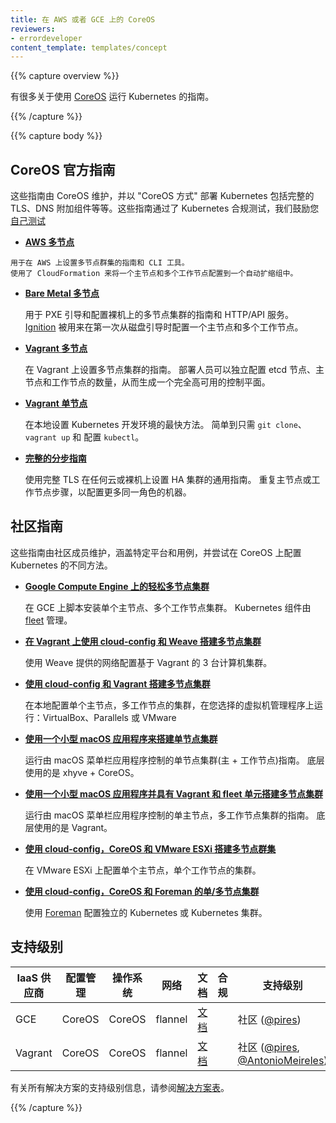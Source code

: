```yaml
---
title: 在 AWS 或者 GCE 上的 CoreOS
reviewers:
- errordeveloper
content_template: templates/concept
---
```


<!--
---
title: CoreOS on AWS or GCE
reviewers:
- errordeveloper
content_template: templates/concept
---
-->

{{% capture overview %}}

<!--
There are multiple guides on running Kubernetes with [CoreOS](https://coreos.com/kubernetes/docs/latest/).
-->
有很多关于使用 [CoreOS](https://coreos.com/kubernetes/docs/latest/) 运行 Kubernetes 的指南。

{{% /capture %}}

{{% capture body %}}

<!--
## Official CoreOS Guides
-->

## CoreOS 官方指南

<!--
These guides are maintained by CoreOS and deploy Kubernetes the "CoreOS Way" with full TLS, the DNS add-on, and more. These guides pass Kubernetes conformance testing and we encourage you to [test this yourself](https://coreos.com/kubernetes/docs/latest/conformance-tests.html).
-->
这些指南由 CoreOS 维护，并以 "CoreOS 方式" 部署 Kubernetes 包括完整的 TLS、DNS 附加组件等等。这些指南通过了 Kubernetes 合规测试，我们鼓励您[自己测试](https://coreos.com/kubernetes/docs/latest/conformance-tests.html)

<!--
* [**AWS Multi-Node**](https://coreos.com/kubernetes/docs/latest/kubernetes-on-aws.html)
-->
* [**AWS 多节点**](https://coreos.com/kubernetes/docs/latest/kubernetes-on-aws.html)

<!--
    Guide and CLI tool for setting up a multi-node cluster on AWS.
    CloudFormation is used to set up a master and multiple workers in auto-scaling groups.
-->
    用于在 AWS 上设置多节点群集的指南和 CLI 工具。
    使用了 CloudFormation 来将一个主节点和多个工作节点配置到一个自动扩缩组中。

<!--
* [**Bare Metal Multi-Node**](https://coreos.com/kubernetes/docs/latest/kubernetes-on-baremetal.html#automated-provisioning)

    Guide and HTTP/API service for PXE booting and provisioning a multi-node cluster on bare metal.
    [Ignition](https://coreos.com/ignition/docs/latest/) is used to provision a master and multiple workers on the first boot from disk.
-->

* [**Bare Metal 多节点**](https://coreos.com/kubernetes/docs/latest/kubernetes-on-baremetal.html#automated-provisioning)

    用于 PXE 引导和配置裸机上的多节点集群的指南和 HTTP/API 服务。
    [Ignition](https://coreos.com/ignition/docs/latest/) 被用来在第一次从磁盘引导时配置一个主节点和多个工作节点。
    
<!--    
* [**Vagrant Multi-Node**](https://coreos.com/kubernetes/docs/latest/kubernetes-on-vagrant.html)

    Guide to setting up a multi-node cluster on Vagrant.
    The deployer can independently configure the number of etcd nodes, master nodes, and worker nodes to bring up a fully HA control plane.
-->

* [**Vagrant 多节点**](https://coreos.com/kubernetes/docs/latest/kubernetes-on-vagrant.html)

    在 Vagrant 上设置多节点集群的指南。
    部署人员可以独立配置 etcd 节点、主节点和工作节点的数量，从而生成一个完全高可用的控制平面。

<!--
* [**Vagrant Single-Node**](https://coreos.com/kubernetes/docs/latest/kubernetes-on-vagrant-single.html)

    The quickest way to set up a Kubernetes development environment locally.
    As easy as `git clone`, `vagrant up` and configuring `kubectl`.
-->

* [**Vagrant 单节点**](https://coreos.com/kubernetes/docs/latest/kubernetes-on-vagrant-single.html)

    在本地设置 Kubernetes 开发环境的最快方法。
    简单到只需 `git clone`、`vagrant up` 和 配置 `kubectl`。

<!--
* [**Full Step by Step Guide**](https://coreos.com/kubernetes/docs/latest/getting-started.html)

    A generic guide to setting up an HA cluster on any cloud or bare metal, with full TLS.
    Repeat the master or worker steps to configure more machines of that role.
-->
* [**完整的分步指南**](https://coreos.com/kubernetes/docs/latest/getting-started.html)

    使用完整 TLS 在任何云或裸机上设置 HA 集群的通用指南。
    重复主节点或工作节点步骤，以配置更多同一角色的机器。

<!--
## Community Guides
-->

## 社区指南

<!--
These guides are maintained by community members, cover specific platforms and use cases, and experiment with different ways of configuring Kubernetes on CoreOS.
-->
这些指南由社区成员维护，涵盖特定平台和用例，并尝试在 CoreOS 上配置 Kubernetes 的不同方法。

<!--
* [**Easy Multi-node Cluster on Google Compute Engine**](https://github.com/rimusz/coreos-multi-node-k8s-gce/blob/master/README.md)

    Scripted installation of a single master, multi-worker cluster on GCE.
    Kubernetes components are managed by [fleet](https://github.com/coreos/fleet).
-->

* [**Google Compute Engine 上的轻松多节点集群**](https://github.com/rimusz/coreos-multi-node-k8s-gce/blob/master/README.md)

    在 GCE 上脚本安装单个主节点、多个工作节点集群。
    Kubernetes 组件由 [fleet](https://github.com/coreos/fleet) 管理。

<!--
* [**Multi-node cluster using cloud-config and Weave on Vagrant**](https://github.com/errordeveloper/weave-demos/blob/master/poseidon/README.md)

    Configure a Vagrant-based cluster of 3 machines with networking provided by Weave.
-->

* [**在 Vagrant 上使用 cloud-config 和 Weave 搭建多节点集群**](https://github.com/errordeveloper/weave-demos/blob/master/poseidon/README.md)

    使用 Weave 提供的网络配置基于 Vagrant 的 3 台计算机集群。

<!--
* [**Multi-node cluster using cloud-config and Vagrant**](https://github.com/pires/kubernetes-vagrant-coreos-cluster/blob/master/README.md)

    Configure a single master, multi-worker cluster locally, running on your choice of hypervisor: VirtualBox, Parallels, or VMware
-->

* [**使用 cloud-config 和 Vagrant 搭建多节点集群**](https://github.com/pires/kubernetes-vagrant-coreos-cluster/blob/master/README.md)

    在本地配置单个主节点，多工作节点的集群，在您选择的虚拟机管理程序上运行：VirtualBox、Parallels 或 VMware
    

<!--
* [**Single-node cluster using a small macOS App**](https://github.com/rimusz/kube-solo-osx/blob/master/README.md)

    Guide to running a solo cluster (master + worker) controlled by an macOS menubar application.
    Uses xhyve + CoreOS under the hood.
-->

* [**使用一个小型 macOS 应用程序来搭建单节点集群**](https://github.com/rimusz/kube-solo-osx/blob/master/README.md)

    运行由 macOS 菜单栏应用程序控制的单节点集群(主 + 工作节点)指南。
    底层使用的是 xhyve + CoreOS。

<!--
* [**Multi-node cluster with Vagrant and fleet units using a small macOS App**](https://github.com/rimusz/coreos-osx-gui-kubernetes-cluster/blob/master/README.md)

    Guide to running a single master, multi-worker cluster controlled by an macOS menubar application.
    Uses Vagrant under the hood.
-->

* [**使用一个小型 macOS 应用程序并具有 Vagrant 和 fleet 单元搭建多节点集群**](https://github.com/rimusz/coreos-osx-gui-kubernetes-cluster/blob/master/README.md)

    运行由 macOS 菜单栏应用程序控制的单主节点，多工作节点集群的指南。
    底层使用的是 Vagrant。

<!--
* [**Multi-node cluster using cloud-config, CoreOS and VMware ESXi**](https://github.com/xavierbaude/VMware-coreos-multi-nodes-Kubernetes)

    Configure a single master, single worker cluster on VMware ESXi.
-->

* [**使用 cloud-config，CoreOS 和 VMware ESXi 搭建多节点群集**](https://github.com/xavierbaude/VMware-coreos-multi-nodes-Kubernetes)

    在 VMware ESXi 上配置单个主节点，单个工作节点的集群。

<!--
* [**Single/Multi-node cluster using cloud-config, CoreOS and Foreman**](https://github.com/johscheuer/theforeman-coreos-kubernetes)

    Configure a standalone Kubernetes or a Kubernetes cluster with [Foreman](https://theforeman.org).
-->

* [**使用 cloud-config，CoreOS 和 Foreman 的单/多节点集群**](https://github.com/johscheuer/theforeman-coreos-kubernetes)

    使用 [Foreman](https://theforeman.org) 配置独立的 Kubernetes 或 Kubernetes 集群。

<!--
## Support Level
-->

## 支持级别

<!--
IaaS Provider        | Config. Mgmt | OS     | Networking  | Docs                                              | Conforms | Support Level
-------------------- | ------------ | ------ | ----------  | ---------------------------------------------     | ---------| ----------------------------
GCE                  | CoreOS       | CoreOS | flannel     | [docs](/docs/getting-started-guides/coreos)                                 |          | Community ([@pires](https://github.com/pires))
Vagrant              | CoreOS       | CoreOS | flannel     | [docs](/docs/getting-started-guides/coreos)                                 |          | Community ([@pires](https://github.com/pires), [@AntonioMeireles](https://github.com/AntonioMeireles))
-->

IaaS 供应商           | 配置管理    | 操作系统    |   网络      | 文档                                              |    合规   | 支持级别
-------------------- | ------------ | ------ | ----------  | ---------------------------------------------     | ---------| ----------------------------
GCE                  | CoreOS       | CoreOS | flannel     | [文档](/docs/getting-started-guides/coreos)                                 |          | 社区 ([@pires](https://github.com/pires))
Vagrant              | CoreOS       | CoreOS | flannel     | [文档](/docs/getting-started-guides/coreos)                                 |          | 社区 ([@pires](https://github.com/pires), [@AntonioMeireles](https://github.com/AntonioMeireles))

<!--
For support level information on all solutions, see the [Table of solutions](/docs/getting-started-guides/#table-of-solutions) chart.
-->
有关所有解决方案的支持级别信息，请参阅[解决方案表](/docs/getting-started-guides/#table-of-solutions)。

{{% /capture %}}
